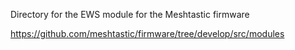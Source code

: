 Directory for the EWS module for the Meshtastic firmware

https://github.com/meshtastic/firmware/tree/develop/src/modules

